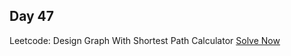 ## Day 47

Leetcode: Design Graph With Shortest Path Calculator
[Solve Now](https://leetcode.com/problems/design-graph-with-shortest-path-calculator/description/?envType=daily-question&envId=2023-11-11)
